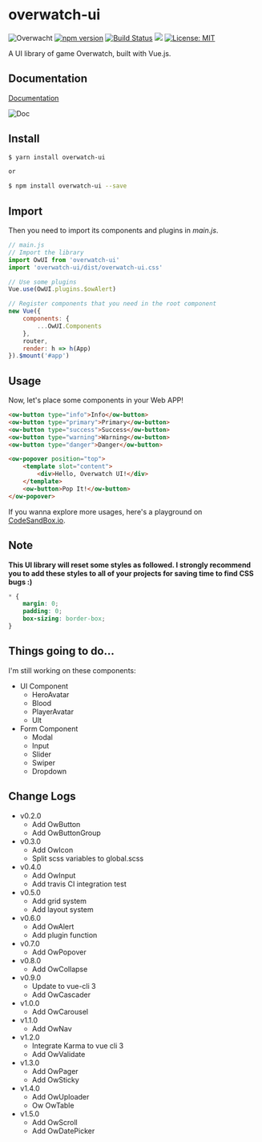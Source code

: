 # overwatch-ui

![Overwacht](https://img.shields.io/badge/ui--lib-overwatch-FFC429.svg)
[![npm version](https://badge.fury.io/js/overwatch-ui.svg)](https://badge.fury.io/js/overwatch-ui)
[![Build Status](https://travis-ci.org/Haixiang6123/overwatch-ui.svg?branch=master)](https://travis-ci.org/Haixiang6123/overwatch-ui)
![](https://img.shields.io/npm/dw/overwatch-ui.svg)
[![License: MIT](https://img.shields.io/badge/License-MIT-yellow.svg)](https://opensource.org/licenses/MIT)

A UI library of game Overwatch, built with Vue.js.

## Documentation

[Documentation](https://haixiang6123.github.io/overwatch-ui-doc/#/)

![Doc](./screenshot/home.png)

## Install
```bash
$ yarn install overwatch-ui

or

$ npm install overwatch-ui --save
```

## Import
Then you need to import its components and plugins in *main.js*.

```javascript
// main.js
// Import the library
import OwUI from 'overwatch-ui'
import 'overwatch-ui/dist/overwatch-ui.css'

// Use some plugins
Vue.use(OwUI.plugins.$owAlert)

// Register components that you need in the root component
new Vue({
    components: {
        ...OwUI.Components
    },
    router,
    render: h => h(App)
}).$mount('#app')
```

## Usage
Now, let's place some components in your Web APP!

```html
<ow-button type="info">Info</ow-button>
<ow-button type="primary">Primary</ow-button>
<ow-button type="success">Success</ow-button>
<ow-button type="warning">Warning</ow-button>
<ow-button type="danger">Danger</ow-button>

<ow-popover position="top">
    <template slot="content">
        <div>Hello, Overwatch UI!</div>
    </template>
    <ow-button>Pop It!</ow-button>
</ow-popover>
```

If you wanna explore more usages, here's a playground on [CodeSandBox.io](https://codesandbox.io/s/r093528ny4).

## Note

**This UI library will reset some styles as followed. 
I strongly recommend you to add these styles to all of your projects for saving time to find CSS bugs :)**

```css
* {
    margin: 0;
    padding: 0;
    box-sizing: border-box;
}
```

## Things going to do...

I'm still working on these components:

* UI Component
    * HeroAvatar
    * Blood
    * PlayerAvatar
    * Ult
* Form Component
    * Modal
    * Input
    * Slider
    * Swiper
    * Dropdown

## Change Logs

* v0.2.0
    * Add OwButton
    * Add OwButtonGroup
* v0.3.0
    * Add OwIcon
    * Split scss variables to global.scss
* v0.4.0
    * Add OwInput
    * Add travis CI integration test
* v0.5.0
    * Add grid system
    * Add layout system
* v0.6.0
    * Add OwAlert
    * Add plugin function
* v0.7.0
    * Add OwPopover
* v0.8.0
    * Add OwCollapse
* v0.9.0
    * Update to vue-cli 3
    * Add OwCascader
* v1.0.0
    * Add OwCarousel
* v1.1.0
    * Add OwNav
* v1.2.0
    * Integrate Karma to vue cli 3
    * Add OwValidate
* v1.3.0
    * Add OwPager
    * Add OwSticky
* v1.4.0
    * Add OwUploader
    * Ow OwTable
* v1.5.0
    * Add OwScroll
    * Add OwDatePicker